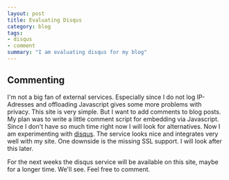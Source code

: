 ```yaml
---
layout: post
title: Evaluating Disqus
category: blog
tags:
- disqus
- comment
summary: "I am evaluating disqus for my blog"
---
```


## Commenting

I'm not a big fan of external services. Especially since I do not log IP-Adresses
and offloading Javascript gives some more problems with privacy.
This site is very simple. But I want to add comments to blog posts. My plan was
to write a little comment script for embedding via Javascript. Since I don't have
so much time right now I will look for alternatives. Now I am experimenting with
[disqus](http://disqus.com). The service looks nice and integrates very well with
my site. One downside is the missing SSL support. I will look after this later.

For the next weeks the disqus service will be available on this site, maybe for
a longer time. We'll see. Feel free to comment.
